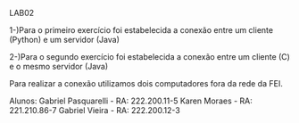 LAB02

1-)Para o primeiro exercício foi estabelecida a conexão entre um cliente (Python) e um servidor (Java)

2-)Para o segundo exercício foi estabelecida a conexão entre um cliente (C) e o mesmo servidor (Java)

Para realizar a conexão utilizamos dois computadores fora da rede da FEI.

Alunos: Gabriel Pasquarelli - RA: 222.200.11-5
Karen Moraes - RA: 221.210.86-7
Gabriel Vieira - RA: 222.200.12-3
